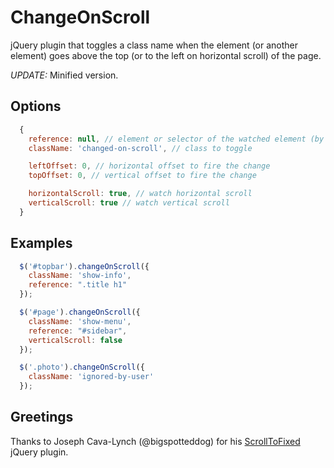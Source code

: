 # ChangeOnScroll
jQuery plugin that toggles a class name when the element (or another element) goes above the top (or to the left on horizontal scroll) of the page.

*UPDATE:* Minified version.

## Options
```js
  {
    reference: null, // element or selector of the watched element (by default it's the target element)
    className: 'changed-on-scroll', // class to toggle

    leftOffset: 0, // horizontal offset to fire the change
    topOffset: 0, // vertical offset to fire the change

    horizontalScroll: true, // watch horizontal scroll
    verticalScroll: true // watch vertical scroll
  }
```

## Examples
```js
  $('#topbar').changeOnScroll({
    className: 'show-info',
    reference: ".title h1"
  });
```

```js
  $('#page').changeOnScroll({
    className: 'show-menu',
    reference: "#sidebar",
    verticalScroll: false
  });
```

```js
  $('.photo').changeOnScroll({
    className: 'ignored-by-user'
  });
```

## Greetings
Thanks to Joseph Cava-Lynch (@bigspotteddog) for his [ScrollToFixed](http://bigspotteddog.github.io/ScrollToFixed/) jQuery plugin.
